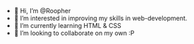 - 👋 Hi, I’m @Roopher
- 👀 I’m interested in improving my skills in web-development.
- 🌱 I’m currently learning HTML & CSS
- 💞️ I’m looking to collaborate on my own :P

<!---
Roopher/Roopher is a ✨ special ✨ repository because its `README.md` (this file) appears on your GitHub profile.
You can click the Preview link to take a look at your changes.
--->
